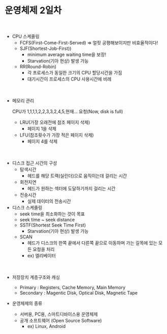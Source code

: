 # 운영체제 2일차

　

* CPU 스케줄링
  * FCFS(First-Come-First-Served) => 얼핏 공평해보이지만 비효율적이다!
  * SJF(Shortest-Job-First)) 
    * minimum average waiting time을 보장!
    * Starvation(기아 현상) 발생 가능
  * RR(Round-Robin)
    * 각 프로세스가 동일한 크기의 CPU 할당시간을 가짐
    * 대기시간이 프로세스의 CPU 사용시간에 비례

　

* 메모리 관리

  CPU가 1,1,1,1,2,2,3,3,2,4,5,현재... 요청(Now, disk is full)

  * LRU(가장 오래전에 참조 페이지 삭제)
    * 페이지 1을 삭제
  * LFU(참조횟수가 가장 적은 페이지 삭제)
    * 페이지 4를 삭제

　

* 디스크 접근 시간의 구성
  * 탐색시간
    * 헤드를 해당 트랙(실린더)으로 움직이는데 걸리는 시간
  * 회전지연
    * 헤드가 원하는 섹터에 도달하기까지 걸리는 시간
  * 전송시간
    * 실제 데이터의 전송시간
* 디스크 스케줄링
  * seek time을 최소화하는 것이 목표
  * seek time ~ seek distance
  * SSTF(Shortest Seek Time First)
    * Starvation(기아 현상) 발생 가능
  * SCAN
    * 헤드가 디스크의 한쪽 끝에서 다른쪽 끝으로 이동하며 가는 길목에 있는 모든 요청을 처리
    * ex) 엘리베이터

　

* 저장장치 계층구조와 캐싱
  * Primary : Registers, Cache Memory, Main Memory
  * Secondary : Magentic Disk, Optical Disk, Magnetic Tape



* 운영체제의 종류
  * 서버용, PC용, 스마트디바이스용 운영체제
  * 공개 소프트웨어 (Open Source Software)
    * ex) Linux, Android